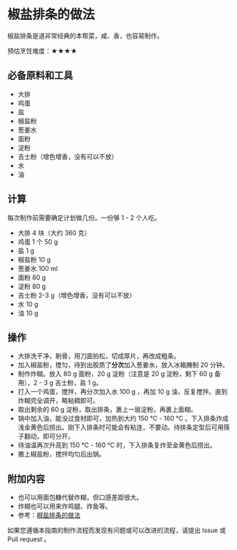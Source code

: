 # 椒盐排条的做法

椒盐排条是道非常经典的本帮菜，咸、香，也容易制作。

预估烹饪难度：★★★★

## 必备原料和工具

- 大排
- 鸡蛋
- 盐
- 椒盐粉
- 葱姜水
- 面粉
- 淀粉
- 吉士粉（增色增香，没有可以不放）
- 水
- 油

## 计算

每次制作前需要确定计划做几份。一份够 1 - 2 个人吃。

- 大排 4 块（大约 360 克）
- 鸡蛋 1 个 50 g
- 盐 1 g
- 椒盐粉 10 g
- 葱姜水 100 ml
- 面粉 80 g
- 淀粉 80 g
- 吉士粉 2-3 g（增色增香，没有可以不放）
- 水 10 g
- 油 10 g

## 操作

- 大排洗干净，剔骨，用刀面拍松，切成厚片，再改成粗条。
- 加入椒盐粉，搅匀，待到出胶质了**分次**加入葱姜水，放入冰箱腌制 20 分钟。
- 制作炸糊。放入 80 g 面粉，20 g 淀粉（注意是 20 g 淀粉，剩下 60 g 备用），2 - 3 g 吉士粉，盐 1 g。
- 打入一个鸡蛋，搅拌，再分次加入水 100 g ，再加 10 g 油，反复搅拌。直到炸糊完全调开，略粘稠即可。
- 取出剩余的 60 g 淀粉，取出排条，裹上一层淀粉，再裹上面糊。
- 锅中加入油，能没过食材即可，加热到大约 150 ℃ - 160 ℃ 。下入排条炸成浅金黄色后捞出。刚下入排条时可能会有粘连，不要动。待排条定型后可用筷子翻动，即可分开。
- 待油温再次升高到 150 ℃ - 160 ℃ 时，下入排条复炸至金黄色后捞出。
- 撒上椒盐粉，搅拌均匀后出锅。

## 附加内容

- 也可以用面包糠代替炸糊，但口感差距很大。
- 炸糊也可以用来炸鸡腿、炸鱼等。
- 参考：[椒盐排条的做法](https://www.bilibili.com/video/BV14s4y1c76H)

如果您遵循本指南的制作流程而发现有问题或可以改进的流程，请提出 Issue 或 Pull request 。
